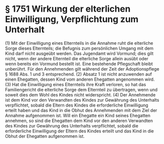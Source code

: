 # § 1751 Wirkung der elterlichen Einwilligung, Verpflichtung zum Unterhalt
(1) Mit der Einwilligung eines Elternteils in die Annahme ruht die elterliche Sorge dieses Elternteils; die Befugnis zum persönlichen Umgang mit dem Kind darf nicht ausgeübt werden. Das Jugendamt wird Vormund; dies gilt nicht, wenn der andere Elternteil die elterliche Sorge allein ausübt oder wenn bereits ein Vormund bestellt ist. Eine bestehende Pflegschaft bleibt unberührt. Für den Annehmenden gilt während der Zeit der Adoptionspflege § 1688 Abs. 1 und 3 entsprechend.
(2) Absatz 1 ist nicht anzuwenden auf einen Ehegatten, dessen Kind vom anderen Ehegatten angenommen wird.
(3) Hat die Einwilligung eines Elternteils ihre Kraft verloren, so hat das Familiengericht die elterliche Sorge dem Elternteil zu übertragen, wenn und soweit dies dem Wohl des Kindes nicht widerspricht.
(4) Der Annehmende ist dem Kind vor den Verwandten des Kindes zur Gewährung des Unterhalts verpflichtet, sobald die Eltern des Kindes die erforderliche Einwilligung erteilt haben und das Kind in die Obhut des Annehmenden mit dem Ziel der Annahme aufgenommen ist. Will ein Ehegatte ein Kind seines Ehegatten annehmen, so sind die Ehegatten dem Kind vor den anderen Verwandten des Kindes zur Gewährung des Unterhalts verpflichtet, sobald die erforderliche Einwilligung der Eltern des Kindes erteilt und das Kind in die Obhut der Ehegatten aufgenommen ist.
